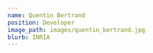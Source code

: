 ```yaml
---
name: Quentin Bertrand
position: Developer
image_path: images/quentin_bertrand.jpg
blurb: INRIA
---
```

